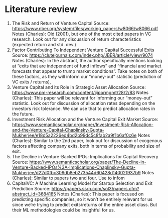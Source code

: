 # Literature review

1. The Risk and Return of Venture Capital
   Source: https://www.nber.org/system/files/working_papers/w8066/w8066.pdf
   Notes (Charles): Old (2001), but one of the most cited papers in VC research. Look out for any discussion of return characteristics (expected return and std. dev.)
2. Factor Contributing To Independent Venture Capital Successful Exits
   Source: https://clutejournals.com/index.php/JBER/article/view/9074
   Notes (Charles): In the abstract, the author specifically mentions looking at “exits that are independent of fund inflows” and “financial and market forecasts that appear to trump market conditions”. Take notes on both of these factors, as they will inform our “money-out” statistic (prediction of VC exits / returns),
3. Venture Capital and its Role in Strategic Asset Allocation
   Source: https://www.pm-research.com/content/iijpormgmt/28/2/83
   Notes (Charles): This paper will be relevant for informing our “money–out” statistic. Look out for discussion of allocation rates depending on the investors risk tolerance. We can use that to predict allocation rates in the future.
4. Investment Risk Allocation and the Venture Capital Exit Market
   Source: https://www.semanticscholar.org/paper/Investment-Risk-Allocation-and-the-Venture-Capital-Chaplinsky-Gupta-Mukherjee/e18d5a2226ed4bd2b99dc5c8fab2a9f1b6af0c6e
   Notes (Charles): Similar to the 2nd paper, look out for discussion of exogenous factors affecting company exits, both in terms of probability and size of exit.
5. The Decline in Venture-Backed IPOs: Implications for Capital Recovery
   Source: https://www.semanticscholar.org/paper/The-Decline-in-Venture-Backed-IPOs%3A-Implications-Chaplinsky-Gupta-Mukherjee/d22d0fbc309db8eb273544d60428d14002f937b9
   Notes (Charles): Similar to papers two and four. Use to infom
6. CapitalVC: A Machine Learning Model for Startup Selection and Exit Prediction
   Source: https://papers.ssrn.com/sol3/papers.cfm?abstract_id=3684185
   Notes (Charles): This paper is focused on predicting specific companies, so it won’t be entirely relevant for us since we’re trying to predict exits/returns of the entire asset class. But their ML methodologies could be insightful for us.
